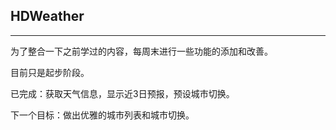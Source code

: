 ## HDWeather
***
为了整合一下之前学过的内容，每周末进行一些功能的添加和改善。

目前只是起步阶段。

已完成：获取天气信息，显示近3日预报，预设城市切换。

下一个目标：做出优雅的城市列表和城市切换。
